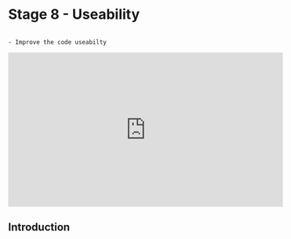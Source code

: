 # Stage 8 - Useability

```{topic} In this lesson you will:

- Improve the code useabilty
```

<iframe width="560" height="315" src="https://www.youtube-nocookie.com/embed/lHSCfn0U45k" title="YouTube video player" frameborder="0" allow="accelerometer; autoplay; clipboard-write; encrypted-media; gyroscope; picture-in-picture; web-share" allowfullscreen></iframe>

## Introduction
